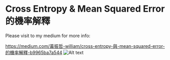 # Cross Entropy & Mean Squared Error 的機率解釋

Please visit to my medium for more info:

https://medium.com/黃振哲-william/cross-entropy-與-mean-squared-error-的機率解釋-b9965ba7a544
![Alt text](https://github.com/WilliamHuang1992/Medium/blob/master/Cross%20Entropy%20%26%20Mean%20Squared%20Error%20的機率解釋/regression.png)
